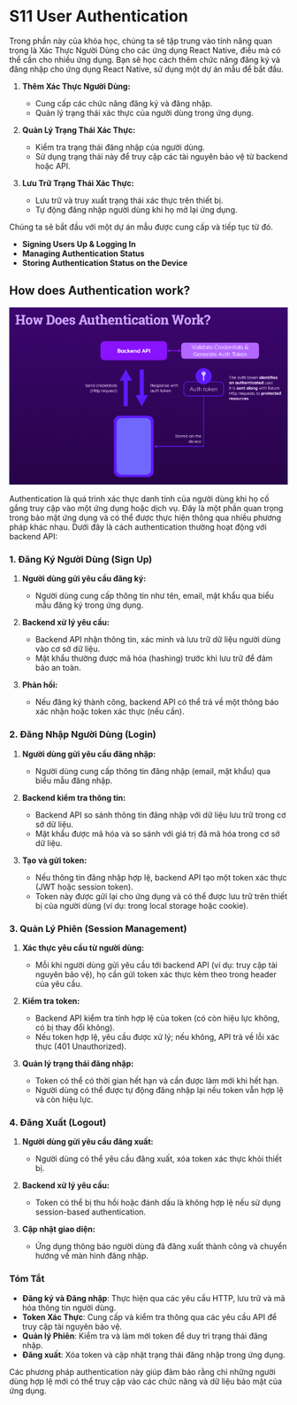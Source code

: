 # S11 User Authentication

Trong phần này của khóa học, chúng ta sẽ tập trung vào tính năng quan trọng là Xác Thực Người Dùng cho các ứng dụng React Native, điều mà có thể cần cho nhiều ứng dụng. Bạn sẽ học cách thêm chức năng đăng ký và đăng nhập cho ứng dụng React Native, sử dụng một dự án mẫu để bắt đầu.

1. **Thêm Xác Thực Người Dùng:**

    - Cung cấp các chức năng đăng ký và đăng nhập.
    - Quản lý trạng thái xác thực của người dùng trong ứng dụng.

2. **Quản Lý Trạng Thái Xác Thực:**

    - Kiểm tra trạng thái đăng nhập của người dùng.
    - Sử dụng trạng thái này để truy cập các tài nguyên bảo vệ từ backend hoặc API.

3. **Lưu Trữ Trạng Thái Xác Thực:**
    - Lưu trữ và truy xuất trạng thái xác thực trên thiết bị.
    - Tự động đăng nhập người dùng khi họ mở lại ứng dụng.

Chúng ta sẽ bắt đầu với một dự án mẫu được cung cấp và tiếp tục từ đó.

-   **Signing Users Up & Logging In**
-   **Managing Authentication Status**
-   **Storing Authentication Status on the Device**

## How does Authentication work?

![image](./assets/images/howdoesauthenticationwork.png)

Authentication là quá trình xác thực danh tính của người dùng khi họ cố gắng truy cập vào một ứng dụng hoặc dịch vụ. Đây là một phần quan trọng trong bảo mật ứng dụng và có thể được thực hiện thông qua nhiều phương pháp khác nhau. Dưới đây là cách authentication thường hoạt động với backend API:

### **1. Đăng Ký Người Dùng (Sign Up)**

1. **Người dùng gửi yêu cầu đăng ký:**

    - Người dùng cung cấp thông tin như tên, email, mật khẩu qua biểu mẫu đăng ký trong ứng dụng.

2. **Backend xử lý yêu cầu:**

    - Backend API nhận thông tin, xác minh và lưu trữ dữ liệu người dùng vào cơ sở dữ liệu.
    - Mật khẩu thường được mã hóa (hashing) trước khi lưu trữ để đảm bảo an toàn.

3. **Phản hồi:**
    - Nếu đăng ký thành công, backend API có thể trả về một thông báo xác nhận hoặc token xác thực (nếu cần).

### **2. Đăng Nhập Người Dùng (Login)**

1. **Người dùng gửi yêu cầu đăng nhập:**

    - Người dùng cung cấp thông tin đăng nhập (email, mật khẩu) qua biểu mẫu đăng nhập.

2. **Backend kiểm tra thông tin:**

    - Backend API so sánh thông tin đăng nhập với dữ liệu lưu trữ trong cơ sở dữ liệu.
    - Mật khẩu được mã hóa và so sánh với giá trị đã mã hóa trong cơ sở dữ liệu.

3. **Tạo và gửi token:**
    - Nếu thông tin đăng nhập hợp lệ, backend API tạo một token xác thực (JWT hoặc session token).
    - Token này được gửi lại cho ứng dụng và có thể được lưu trữ trên thiết bị của người dùng (ví dụ: trong local storage hoặc cookie).

### **3. Quản Lý Phiên (Session Management)**

1. **Xác thực yêu cầu từ người dùng:**

    - Mỗi khi người dùng gửi yêu cầu tới backend API (ví dụ: truy cập tài nguyên bảo vệ), họ cần gửi token xác thực kèm theo trong header của yêu cầu.

2. **Kiểm tra token:**

    - Backend API kiểm tra tính hợp lệ của token (có còn hiệu lực không, có bị thay đổi không).
    - Nếu token hợp lệ, yêu cầu được xử lý; nếu không, API trả về lỗi xác thực (401 Unauthorized).

3. **Quản lý trạng thái đăng nhập:**
    - Token có thể có thời gian hết hạn và cần được làm mới khi hết hạn.
    - Người dùng có thể được tự động đăng nhập lại nếu token vẫn hợp lệ và còn hiệu lực.

### **4. Đăng Xuất (Logout)**

1. **Người dùng gửi yêu cầu đăng xuất:**

    - Người dùng có thể yêu cầu đăng xuất, xóa token xác thực khỏi thiết bị.

2. **Backend xử lý yêu cầu:**

    - Token có thể bị thu hồi hoặc đánh dấu là không hợp lệ nếu sử dụng session-based authentication.

3. **Cập nhật giao diện:**
    - Ứng dụng thông báo người dùng đã đăng xuất thành công và chuyển hướng về màn hình đăng nhập.

### **Tóm Tắt**

-   **Đăng ký và Đăng nhập**: Thực hiện qua các yêu cầu HTTP, lưu trữ và mã hóa thông tin người dùng.
-   **Token Xác Thực**: Cung cấp và kiểm tra thông qua các yêu cầu API để truy cập tài nguyên bảo vệ.
-   **Quản lý Phiên**: Kiểm tra và làm mới token để duy trì trạng thái đăng nhập.
-   **Đăng xuất**: Xóa token và cập nhật trạng thái đăng nhập trong ứng dụng.

Các phương pháp authentication này giúp đảm bảo rằng chỉ những người dùng hợp lệ mới có thể truy cập vào các chức năng và dữ liệu bảo mật của ứng dụng.
